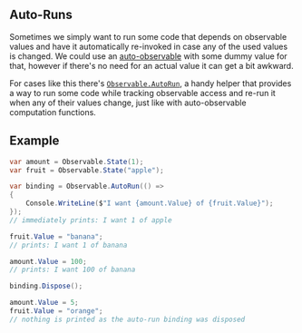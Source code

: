 ## Auto-Runs

Sometimes we simply want to run some code that depends on observable values and have it automatically re-invoked in case any of the used values is changed. We could use an [auto-observable](auto.md) with some dummy value for that, however if there's no need for an actual value it can get a bit awkward.

For cases like this there's [`Observable.AutoRun`](xref:TinkState.Observable.AutoRun(System.Action,TinkState.Scheduler)), a handy helper that provides a way to run some code while tracking observable access and re-run it when any of their values change, just like with auto-observable computation functions.

## Example

```cs
var amount = Observable.State(1);
var fruit = Observable.State("apple");

var binding = Observable.AutoRun(() =>
{
    Console.WriteLine($"I want {amount.Value} of {fruit.Value}");
});
// immediately prints: I want 1 of apple

fruit.Value = "banana";
// prints: I want 1 of banana

amount.Value = 100;
// prints: I want 100 of banana

binding.Dispose();

amount.Value = 5;
fruit.Value = "orange";
// nothing is printed as the auto-run binding was disposed
```
